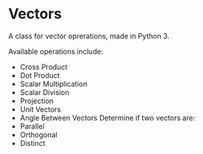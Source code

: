 Vectors
=======

A class for vector oprerations, made in Python 3.

Available operations include:
+ Cross Product
+ Dot Product
+ Scalar Multiplication
+ Scalar Division
+ Projection
+ Unit Vectors
+ Angle Between Vectors
Determine if two vectors are:
+ Parallel
+ Orthogonal
+ Distinct

